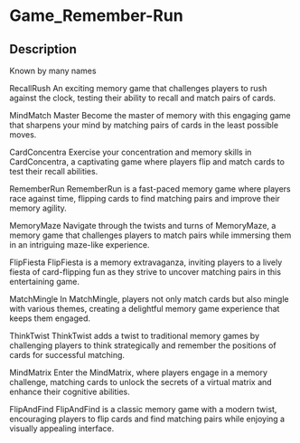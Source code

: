 # Game_Remember-Run

## Description
Known by many names

RecallRush
An exciting memory game that challenges players to rush against the clock, testing their ability to recall and match pairs of cards.

MindMatch Master
Become the master of memory with this engaging game that sharpens your mind by matching pairs of cards in the least possible moves.

CardConcentra
Exercise your concentration and memory skills in CardConcentra, a captivating game where players flip and match cards to test their recall abilities.

RememberRun
RememberRun is a fast-paced memory game where players race against time, flipping cards to find matching pairs and improve their memory agility.

MemoryMaze
Navigate through the twists and turns of MemoryMaze, a memory game that challenges players to match pairs while immersing them in an intriguing maze-like experience.

FlipFiesta
FlipFiesta is a memory extravaganza, inviting players to a lively fiesta of card-flipping fun as they strive to uncover matching pairs in this entertaining game.

MatchMingle
In MatchMingle, players not only match cards but also mingle with various themes, creating a delightful memory game experience that keeps them engaged.

ThinkTwist
ThinkTwist adds a twist to traditional memory games by challenging players to think strategically and remember the positions of cards for successful matching.

MindMatrix
Enter the MindMatrix, where players engage in a memory challenge, matching cards to unlock the secrets of a virtual matrix and enhance their cognitive abilities.

FlipAndFind
FlipAndFind is a classic memory game with a modern twist, encouraging players to flip cards and find matching pairs while enjoying a visually appealing interface.


